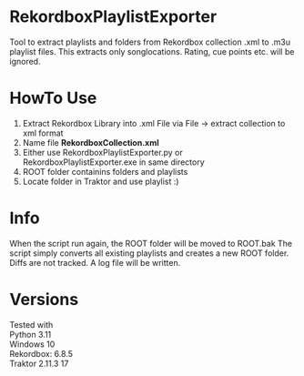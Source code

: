 # RekordboxPlaylistExporter
Tool to extract playlists and folders from Rekordbox collection .xml to .m3u playlist files. This extracts only songlocations. Rating, cue points etc. will be ignored.

# HowTo Use
1. Extract Rekordbox Library into .xml File via File -> extract collection to xml format
2. Name file **RekordboxCollection.xml**
3. Either use RekordboxPlaylistExporter.py or RekordboxPlaylistExporter.exe in same directory
4. ROOT folder containins folders and playlists
5. Locate folder in Traktor and use playlist :)

# Info
When the script run again, the ROOT folder will be moved to ROOT.bak
The script simply converts all existing playlists and creates a new ROOT folder. Diffs are not tracked.
A log file will be written.

# Versions 
Tested with \
Python 3.11 \
Windows 10 \
Rekordbox: 6.8.5 \
Traktor 2.11.3 17
